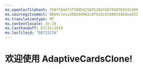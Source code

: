 ```yaml
---
ms.openlocfilehash: 7b0ff64df3f580542587b209f687568769191106
ms.sourcegitcommit: 6889c7e1a38029d965c8f91dc9108819dbdea552
ms.translationtype: MT
ms.contentlocale: zh-CN
ms.lasthandoff: 07/31/2019
ms.locfileid: "68733174"
---
```

# <a name="welcome-to-adaptivecardsclone"></a>欢迎使用 AdaptiveCardsClone!
